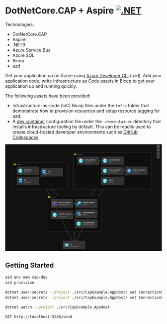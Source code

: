 # DotNetCore.CAP + Aspire [![.NET](https://github.com/NikiforovAll/cap-aspire/actions/workflows/dotnet.yml/badge.svg)](https://github.com/NikiforovAll/cap-aspire/actions/workflows/dotnet.yml)

Technologies:

* DotNetCore.CAP
* Aspire
* .NET9
* Azure Service Bus
* Azure SQL
* Bicep
* azd

Get your application up on Azure using [Azure Developer CLI](https://learn.microsoft.com/en-us/azure/developer/azure-developer-cli/overview) (azd). Add your application code, write Infrastructure as Code assets in [Bicep](https://aka.ms/bicep) to get your application up and running quickly.

The following assets have been provided:

- Infrastructure-as-code (IaC) Bicep files under the `infra` folder that demonstrate how to provision resources and setup resource tagging for azd.
- A [dev container](https://containers.dev) configuration file under the `.devcontainer` directory that installs infrastructure tooling by default. This can be readily used to create cloud-hosted developer environments such as [GitHub Codespaces](https://aka.ms/codespaces).

![resources](/assets/resources.png)

## Getting Started

```bash
azd env new cap-dev
azd provision
```

```bash
dotnet user-secrets --project ./src/CapExample.AppHost/ set ConnectionStrings:serviceBus "<connectionString1>"
dotnet user-secrets --project ./src/CapExample.AppHost/ set ConnectionStrings:sqldb "<connectionString2>"
```

```bash
dotnet watch --project ./src/CapExample.AppHost
```

```htpp
GET http://localhost:5288/send
```
